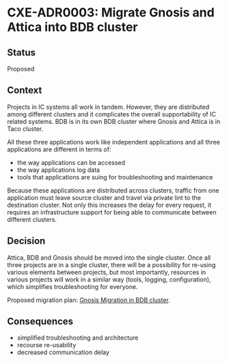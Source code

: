 # CXE-ADR0003: Migrate Gnosis and Attica into BDB cluster

## Status
Proposed

## Context

Projects in IC systems all work in tandem. However, they are distributed among different clusters and it complicates the overall supportability of IC related systems. BDB is in its own BDB cluster where Gnosis and Attica is in Taco cluster. 

All these three applications work like independent applications and all three applications are different in terms of:
* the way applications can be accessed
* the way applications log data 
* tools that applications are suing for troubleshooting and maintenance

Because these applications are distributed across clusters, traffic from one application must leave source cluster and travel via private lint to the destination cluster. Not only this increases the delay for every request, it requires an infrastructure support for being able to communicate between different clusters.

## Decision

Attica, BDB and Gnosis should be moved into the single cluster. Once all three projects are in a single cluster, there will be a possibility for re-using various elements between projects, but most importantly, resources in various projects will work in a similar way (tools, logging, configuration), which simplifies troubleshooting for everyone. 

Proposed migration plan: [Gnosis Migration in BDB cluster](https://github.com/CXEPI/bdb-main/blob/master/RFCs/gnosis-migration-in-bdb-cluster.md).

## Consequences

* simplified troubleshooting and architecture
* recourse re-usability 
* decreased communication delay
